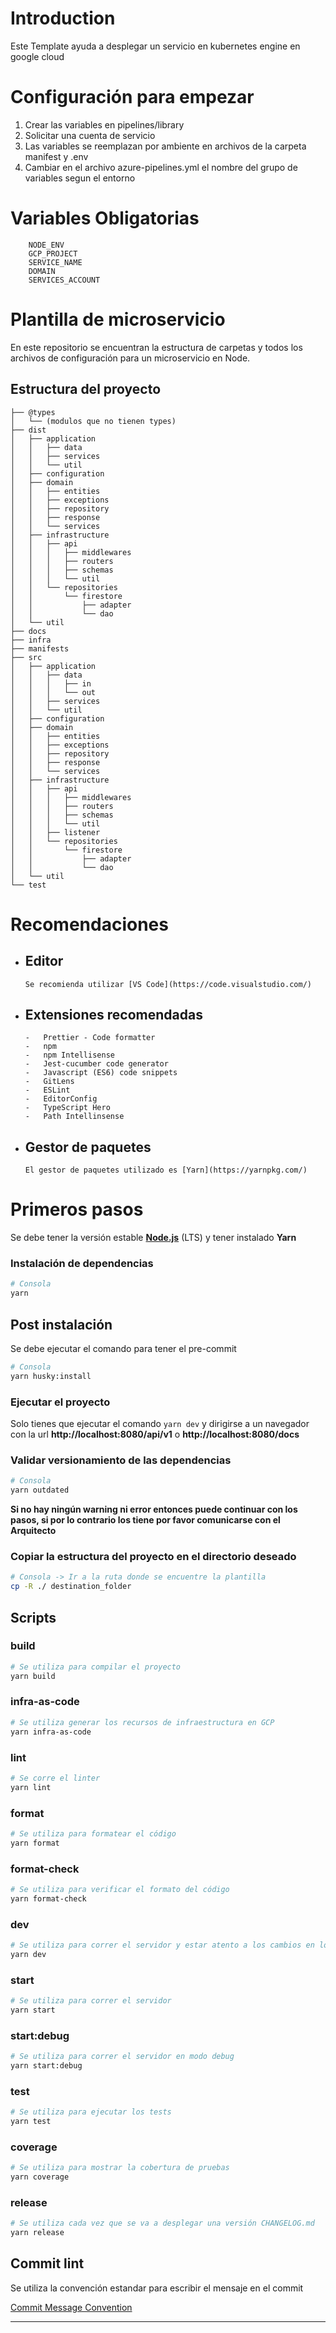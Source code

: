 # Introduction 
Este Template ayuda a desplegar un servicio en kubernetes engine en google cloud

# Configuración para empezar
1.  Crear las variables en pipelines/library
2.  Solicitar una cuenta de servicio
3.  Las variables se reemplazan por ambiente en archivos de la carpeta manifest y .env
4.  Cambiar en el archivo azure-pipelines.yml el  nombre del grupo de variables segun el entorno

# Variables Obligatorias 

        NODE_ENV 
        GCP_PROJECT 
        SERVICE_NAME 
        DOMAIN 
        SERVICES_ACCOUNT 


# Plantilla de microservicio

En este repositorio se encuentran la estructura de carpetas y todos los archivos de configuración para un microservicio en Node.

## Estructura del proyecto

```
├── @types
│   └── (modulos que no tienen types)
├── dist
│   ├── application
│   │   ├── data
│   │   ├── services
│   │   └── util
│   ├── configuration
│   ├── domain
│   │   ├── entities
│   │   ├── exceptions
│   │   ├── repository
│   │   ├── response
│   │   └── services
│   ├── infrastructure
│   │   ├── api
│   │   │   ├── middlewares
│   │   │   ├── routers
│   │   │   ├── schemas
│   │   │   └── util
│   │   └── repositories
│   │       └── firestore
│   │           ├── adapter
│   │           └── dao
│   └── util
├── docs
├── infra
├── manifests
├── src
│   ├── application
│   │   ├── data
│   │   │   ├── in
│   │   │   └── out
│   │   ├── services
│   │   └── util
│   ├── configuration
│   ├── domain
│   │   ├── entities
│   │   ├── exceptions
│   │   ├── repository
│   │   ├── response
│   │   └── services
│   ├── infrastructure
│   │   ├── api
│   │   │   ├── middlewares
│   │   │   ├── routers
│   │   │   ├── schemas
│   │   │   └── util
│   │   ├── listener
│   │   └── repositories
│   │       └── firestore
│   │           ├── adapter
│   │           └── dao
│   └── util
└── test
```

# Recomendaciones

-   ## Editor

        Se recomienda utilizar [VS Code](https://code.visualstudio.com/)

-   ## Extensiones recomendadas

        -   Prettier - Code formatter
        -   npm
        -   npm Intellisense
        -   Jest-cucumber code generator
        -   Javascript (ES6) code snippets
        -   GitLens
        -   ESLint
        -   EditorConfig
        -   TypeScript Hero
        -   Path Intellinsense

-   ## Gestor de paquetes

        El gestor de paquetes utilizado es [Yarn](https://yarnpkg.com/)

# Primeros pasos

Se debe tener la versión estable [**Node.js**](https://nodejs.org/) (LTS) y tener instalado **Yarn**

### Instalación de dependencias

```zsh
# Consola
yarn
```

## Post instalación

Se debe ejecutar el comando para tener el pre-commit

```zsh
# Consola
yarn husky:install
```

### Ejecutar el proyecto

Solo tienes que ejecutar el comando `yarn dev` y dirigirse a un navegador con la url **http://localhost:8080/api/v1** o **http://localhost:8080/docs**

### Validar versionamiento de las dependencias

```zsh
# Consola
yarn outdated
```

**Si no hay ningún warning ni error entonces puede continuar con los pasos, si por lo contrario los tiene por favor comunicarse con el Arquitecto**

### Copiar la estructura del proyecto en el directorio deseado

```zsh
# Consola -> Ir a la ruta donde se encuentre la plantilla
cp -R ./ destination_folder
```

## Scripts

### build

```zsh
# Se utiliza para compilar el proyecto
yarn build
```

### infra-as-code

```zsh
# Se utiliza generar los recursos de infraestructura en GCP
yarn infra-as-code
```

### lint

```zsh
# Se corre el linter
yarn lint
```

### format

```zsh
# Se utiliza para formatear el código
yarn format
```

### format-check

```zsh
# Se utiliza para verificar el formato del código
yarn format-check
```

### dev

```zsh
# Se utiliza para correr el servidor y estar atento a los cambios en los archivos Typescript
yarn dev
```

### start

```zsh
# Se utiliza para correr el servidor
yarn start
```

### start:debug

```zsh
# Se utiliza para correr el servidor en modo debug
yarn start:debug
```

### test

```zsh
# Se utiliza para ejecutar los tests
yarn test
```

### coverage

```zsh
# Se utiliza para mostrar la cobertura de pruebas
yarn coverage
```

### release

```zsh
# Se utiliza cada vez que se va a desplegar una versión CHANGELOG.md
yarn release
```

## Commit lint

Se utiliza la convención estandar para escribir el mensaje en el commit

[Commit Message Convention](https://github.com/conventional-changelog/commitlint)

---

